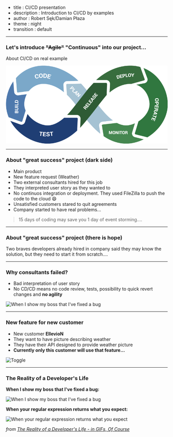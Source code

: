 - title : CI/CD presentation
- description : Introduction to CI/CD by examples
- author : Robert Sęk/Damian Płaza
- theme : night
- transition : default

***
### Let's introduce <del>"Agile"</del> "Continuous" into our project...

About CI/CD on real example

![CI/CD](images/cicd.gif)

***

### About "great success" project (dark side)
- Main product 
- New feature request (Weather)
- Two external consultants hired for this job
- They interpreted user story as they wanted to
- No continuos integration or deployment. They used FileZilla to push the code to the cloud :smile:
- Unsatisfied customers stared to quit agreements
- Company started to have real problems...

> 15 days of coding may save you 1 day of event storming....

***

### About "great success" project (there is hope)

Two braves developers already hired in company said they may know the solution, but they need to start it from scratch....

***

### Why consultants failed? 
- Bad interpretation of user story 
- No CD/CD means no code review, tests, possibility to quick revert changes and **no agility**

![When I show my boss that I've fixed a bug](http://www.topito.com/wp-content/uploads/2013/01/code-07.gif)

***

### New feature for new customer 
- New customer **EllevioN**
- They want to have picture describing weather 
- They have their API designed to provide weather picture
- **Currently only this customer will use that feature...**

![Toggle](https://media.giphy.com/media/uTDdgSvpNvcrR9sydS/giphy.gif)

***

### The Reality of a Developer's Life 

**When I show my boss that I've fixed a bug:**
  
![When I show my boss that I've fixed a bug](http://www.topito.com/wp-content/uploads/2013/01/code-07.gif)
  
**When your regular expression returns what you expect:**
  
![When your regular expression returns what you expect](http://www.topito.com/wp-content/uploads/2013/01/code-03.gif)
  
*from [The Reality of a Developer's Life - in GIFs, Of Course](http://server.dzone.com/articles/reality-developers-life-gifs)*

